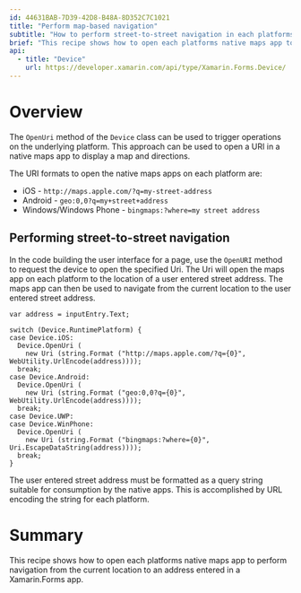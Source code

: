 ```yaml
---
id: 44631BAB-7D39-42D8-B48A-8D352C7C1021
title: "Perform map-based navigation"
subtitle: "How to perform street-to-street navigation in each platforms native Maps app"
brief: "This recipe shows how to open each platforms native maps app to perform navigation from the current location to an address entered in a Xamarin.Forms app."
api:
  - title: "Device" 
    url: https://developer.xamarin.com/api/type/Xamarin.Forms.Device/
---
```


# Overview

The `OpenUri` method of the `Device` class can be used to trigger operations on the underlying platform. This approach can be used to open a URI in a native maps app to display a map and directions.

The URI formats to open the native maps apps on each platform are:

- iOS - `http://maps.apple.com/?q=my-street-address`
- Android - `geo:0,0?q=my+street+address`
- Windows/Windows Phone - `bingmaps:?where=my street address`

## Performing street-to-street navigation

In the code building the user interface for a page, use the `OpenURI` method to request the device to open the specified Uri. The Uri will open the maps app on each platform to the location of a user entered street address. The maps app can then be used to navigate from the current location to the user entered street address.

```
var address = inputEntry.Text;

switch (Device.RuntimePlatform) {
case Device.iOS:
  Device.OpenUri (
    new Uri (string.Format ("http://maps.apple.com/?q={0}", WebUtility.UrlEncode(address))));
  break;
case Device.Android:
  Device.OpenUri (
    new Uri (string.Format ("geo:0,0?q={0}", WebUtility.UrlEncode(address))));
  break;
case Device.UWP:
case Device.WinPhone:
  Device.OpenUri (
    new Uri (string.Format ("bingmaps:?where={0}", Uri.EscapeDataString(address))));
  break;
}
```

The user entered street address must be formatted as a query string suitable for consumption by the native apps. This is accomplished by URL encoding the string for each platform.

# Summary

This recipe shows how to open each platforms native maps app to perform navigation from the current location to an address entered in a Xamarin.Forms app.

